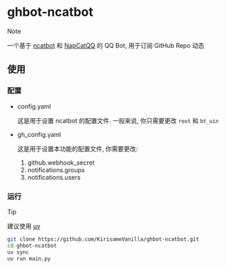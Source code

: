 # ghbot-ncatbot

> [!NOTE]
> 一个基于 [ncatbot](https://github.com/liyihao1110/ncatbot) 和 [NapCatQQ](https://github.com/NapNeko/NapCatQQ) 的 QQ Bot, 用于订阅 GitHub Repo 动态

## 使用

### 配置

- config.yaml

    这是用于设置 ncatbot 的配置文件. 一般来说, 你只需要更改 `root` 和 `bt_uin`

- gh_config.yaml

    这是用于设置本功能的配置文件, 你需要更改:
    1. github.webhook_secret
    2. notifications.groups
    3. notifications.users

### 运行

> [!TIP]
> 建议使用 [uv](https://github.com/astral-sh/uv)

``` bash
git clone https://github.com/KirisameVanilla/ghbot-ncatbot.git
cd ghbot-ncatbot
uv sync
uv run main.py
```
